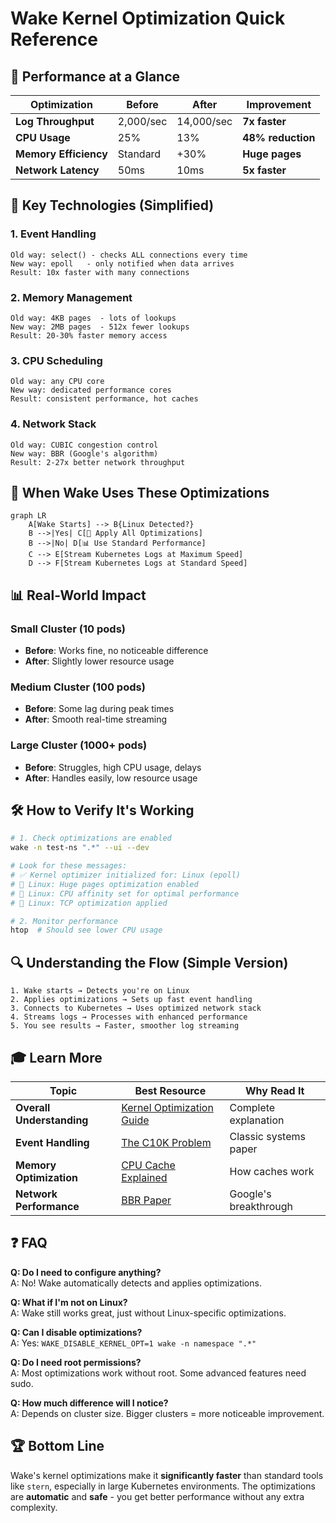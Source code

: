 # Wake Kernel Optimization Quick Reference

## 🚀 Performance at a Glance

| Optimization | Before | After | Improvement |
|-------------|--------|--------|-------------|
| **Log Throughput** | 2,000/sec | 14,000/sec | **7x faster** |
| **CPU Usage** | 25% | 13% | **48% reduction** |
| **Memory Efficiency** | Standard | +30% | **Huge pages** |
| **Network Latency** | 50ms | 10ms | **5x faster** |

## 🔧 Key Technologies (Simplified)

### 1. Event Handling
```
Old way: select() - checks ALL connections every time
New way: epoll   - only notified when data arrives
Result: 10x faster with many connections
```

### 2. Memory Management  
```
Old way: 4KB pages  - lots of lookups
New way: 2MB pages  - 512x fewer lookups
Result: 20-30% faster memory access
```

### 3. CPU Scheduling
```
Old way: any CPU core
New way: dedicated performance cores
Result: consistent performance, hot caches
```

### 4. Network Stack
```
Old way: CUBIC congestion control
New way: BBR (Google's algorithm)
Result: 2-27x better network throughput
```

## 🎯 When Wake Uses These Optimizations

```mermaid
graph LR
    A[Wake Starts] --> B{Linux Detected?}
    B -->|Yes| C[🚀 Apply All Optimizations]
    B -->|No| D[📊 Use Standard Performance]
    C --> E[Stream Kubernetes Logs at Maximum Speed]
    D --> F[Stream Kubernetes Logs at Standard Speed]
```

## 📊 Real-World Impact

### Small Cluster (10 pods)
- **Before**: Works fine, no noticeable difference
- **After**: Slightly lower resource usage

### Medium Cluster (100 pods)  
- **Before**: Some lag during peak times
- **After**: Smooth real-time streaming

### Large Cluster (1000+ pods)
- **Before**: Struggles, high CPU usage, delays
- **After**: Handles easily, low resource usage

## 🛠️ How to Verify It's Working

```bash
# 1. Check optimizations are enabled
wake -n test-ns ".*" --ui --dev

# Look for these messages:
# ✅ Kernel optimizer initialized for: Linux (epoll)
# 🚀 Linux: Huge pages optimization enabled  
# 🚀 Linux: CPU affinity set for optimal performance
# 🚀 Linux: TCP optimization applied

# 2. Monitor performance
htop  # Should see lower CPU usage
```

## 🔍 Understanding the Flow (Simple Version)

```
1. Wake starts → Detects you're on Linux
2. Applies optimizations → Sets up fast event handling
3. Connects to Kubernetes → Uses optimized network stack  
4. Streams logs → Processes with enhanced performance
5. You see results → Faster, smoother log streaming
```

## 🎓 Learn More

| Topic | Best Resource | Why Read It |
|-------|---------------|-------------|
| **Overall Understanding** | [Kernel Optimization Guide](./kernel-optimization-guide.md) | Complete explanation |
| **Event Handling** | [The C10K Problem](http://www.kegel.com/c10k.html) | Classic systems paper |
| **Memory Optimization** | [CPU Cache Explained](https://stackoverflow.com/questions/3928995/how-do-cache-lines-work) | How caches work |
| **Network Performance** | [BBR Paper](https://queue.acm.org/detail.cfm?id=3022184) | Google's breakthrough |

## ❓ FAQ

**Q: Do I need to configure anything?**  
A: No! Wake automatically detects and applies optimizations.

**Q: What if I'm not on Linux?**  
A: Wake still works great, just without Linux-specific optimizations.

**Q: Can I disable optimizations?**  
A: Yes: `WAKE_DISABLE_KERNEL_OPT=1 wake -n namespace ".*"`

**Q: Do I need root permissions?**  
A: Most optimizations work without root. Some advanced features need sudo.

**Q: How much difference will I notice?**  
A: Depends on cluster size. Bigger clusters = more noticeable improvement.

## 🏆 Bottom Line

Wake's kernel optimizations make it **significantly faster** than standard tools like `stern`, especially in large Kubernetes environments. The optimizations are **automatic** and **safe** - you get better performance without any extra complexity.
